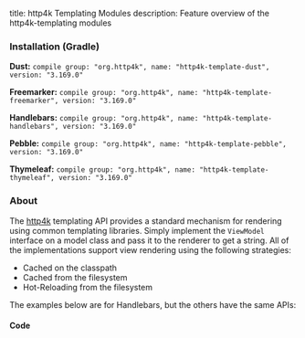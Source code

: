 title: http4k Templating Modules
description: Feature overview of the http4k-templating modules

### Installation (Gradle)
**Dust:** ```compile group: "org.http4k", name: "http4k-template-dust", version: "3.169.0"```

**Freemarker:** ```compile group: "org.http4k", name: "http4k-template-freemarker", version: "3.169.0"```

**Handlebars:** ```compile group: "org.http4k", name: "http4k-template-handlebars", version: "3.169.0"```

**Pebble:** ```compile group: "org.http4k", name: "http4k-template-pebble", version: "3.169.0"```

**Thymeleaf:** ```compile group: "org.http4k", name: "http4k-template-thymeleaf", version: "3.169.0"```

### About
The [http4k] templating API provides a standard mechanism for rendering using common templating libraries. Simply implement the `ViewModel` interface on a model class and pass it to the renderer to get a string. All of the implementations support view rendering using the following strategies:

* Cached on the classpath
* Cached from the filesystem
* Hot-Reloading from the filesystem

The examples below are for Handlebars, but the others have the same APIs:

#### Code  [<img class="octocat"/>](https://github.com/http4k/http4k/blob/master/src/docs/guide/modules/templating/example.kt)

 <script src="https://gist-it.appspot.com/https://github.com/http4k/http4k/blob/master/src/docs/guide/modules/templating/example.kt"></script>

[http4k]: https://http4k.org
